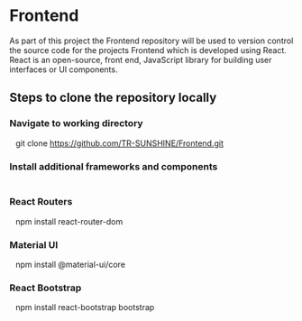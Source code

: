 # Frontend

As part of this project the Frontend repository will be used to version control the source code for the projects Frontend which is developed using React.  React is an open-source, front end, JavaScript library for building user interfaces or UI components.

## Steps to clone the repository locally
### Navigate to working directory <br>
&ensp; git clone https://github.com/TR-SUNSHINE/Frontend.git <br>
### Install additional frameworks and components <br> <br>
### React Routers <br>
&ensp; npm install react-router-dom <br>
### Material UI <br>
&ensp; npm install @material-ui/core <br>
### React Bootstrap  <br>
&ensp; npm install react-bootstrap bootstrap <br>


